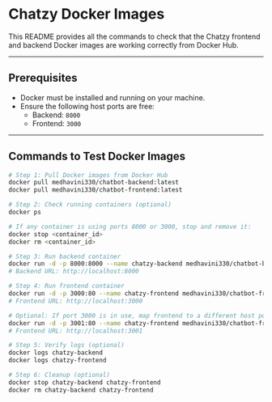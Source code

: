 # Chatzy Docker Images 

This README provides all the commands to check that the Chatzy frontend and backend Docker images are working correctly from Docker Hub.

---

## **Prerequisites**

- Docker must be installed and running on your machine.  
- Ensure the following host ports are free:
  - Backend: `8000`
  - Frontend: `3000`

---

## **Commands to Test Docker Images**

```bash
# Step 1: Pull Docker images from Docker Hub
docker pull medhavini330/chatbot-backend:latest
docker pull medhavini330/chatbot-frontend:latest

# Step 2: Check running containers (optional)
docker ps

# If any container is using ports 8000 or 3000, stop and remove it:
docker stop <container_id>
docker rm <container_id>

# Step 3: Run backend container
docker run -d -p 8000:8000 --name chatzy-backend medhavini330/chatbot-backend:latest
# Backend URL: http://localhost:8000

# Step 4: Run frontend container
docker run -d -p 3000:80 --name chatzy-frontend medhavini330/chatbot-frontend:latest
# Frontend URL: http://localhost:3000

# Optional: If port 3000 is in use, map frontend to a different host port
docker run -d -p 3001:80 --name chatzy-frontend medhavini330/chatbot-frontend:latest
# Frontend URL: http://localhost:3001

# Step 5: Verify logs (optional)
docker logs chatzy-backend
docker logs chatzy-frontend

# Step 6: Cleanup (optional)
docker stop chatzy-backend chatzy-frontend
docker rm chatzy-backend chatzy-frontend
